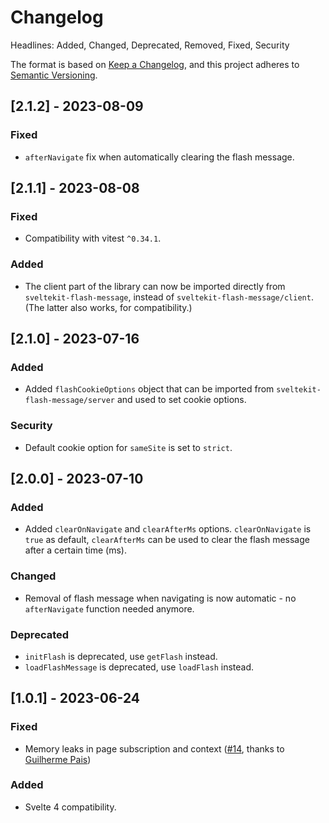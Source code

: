 # Changelog

Headlines: Added, Changed, Deprecated, Removed, Fixed, Security

The format is based on [Keep a Changelog](https://keepachangelog.com/en/1.0.0/),
and this project adheres to [Semantic Versioning](https://semver.org/spec/v2.0.0.html).

## [2.1.2] - 2023-08-09

### Fixed

- `afterNavigate` fix when automatically clearing the flash message.

## [2.1.1] - 2023-08-08

### Fixed

- Compatibility with vitest `^0.34.1`.

### Added

- The client part of the library can now be imported directly from `sveltekit-flash-message`, instead of `sveltekit-flash-message/client`. (The latter also works, for compatibility.)

## [2.1.0] - 2023-07-16

### Added

- Added `flashCookieOptions` object that can be imported from `sveltekit-flash-message/server` and used to set cookie options.

### Security

- Default cookie option for `sameSite` is set to `strict`.

## [2.0.0] - 2023-07-10

### Added

- Added `clearOnNavigate` and `clearAfterMs` options. `clearOnNavigate` is `true` as default, `clearAfterMs` can be used to clear the flash message after a certain time (ms).

### Changed

- Removal of flash message when navigating is now automatic - no `afterNavigate` function needed anymore.

### Deprecated

- `initFlash` is deprecated, use `getFlash` instead.
- `loadFlashMessage` is deprecated, use `loadFlash` instead.

## [1.0.1] - 2023-06-24

### Fixed

- Memory leaks in page subscription and context ([#14](https://github.com/ciscoheat/sveltekit-flash-message/pull/14/files), thanks to [Guilherme Pais](https://github.com/stLmpp))

### Added

- Svelte 4 compatibility.
